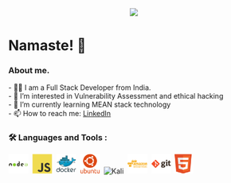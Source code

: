 <div id="header" align="center">
  <img src="https://media.giphy.com/media/M9gbBd9nbDrOTu1Mqx/giphy.gif" width="100"/>
</div>
<h1>
  Namaste! 🙏
<!--   <img src="https://tenor.com/view/namaste-gif-25167513" width="30px"/> -->
</h1>
<h3>About me.</h3>
- 👨‍💻 I am a Full Stack Developer from India.<br>
- 👀 I’m interested in Vulnerability Assessment and ethical hacking<br>
- 🌱 I’m currently learning MEAN stack technology<br>
- 📫 How to reach me: <a href=https://github.com/Aalok-Kesarkar>LinkedIn</a>

### :hammer_and_wrench: Languages and Tools :
<div>
  <img src="https://github.com/devicons/devicon/blob/master/icons/nodejs/nodejs-original-wordmark.svg" title="NodeJS" alt="NodeJS" width="40" height="40"/>&nbsp;
  <img src="https://github.com/devicons/devicon/blob/master/icons/javascript/javascript-original.svg" title="JavaScript" alt="JavaScript" width="40" height="40"/>&nbsp;
  <img src="https://github.com/devicons/devicon/blob/master/icons/docker/docker-original-wordmark.svg" title="Docker" alt="Docker" width="40" height="40"/>&nbsp;
  <img src="https://github.com/devicons/devicon/blob/master/icons/ubuntu/ubuntu-plain-wordmark.svg" title="Ubuntu" alt="Ubuntu" width="40" height="40"/>&nbsp;
  <img src="https://upload.wikimedia.org/wikipedia/commons/4/4b/Kali_Linux_2.0_wordmark.svg" title="Kali" alt="Kali" width="40" height="40"/>&nbsp;
  <img src="https://github.com/devicons/devicon/blob/master/icons/amazonwebservices/amazonwebservices-plain-wordmark.svg" title="AWS" alt="AWS" width="40" height="40"/>&nbsp;
  <img src="https://github.com/devicons/devicon/blob/master/icons/git/git-original-wordmark.svg" title="Git" **alt="Git" width="40" height="40"/>
  <img src="https://github.com/devicons/devicon/blob/master/icons/html5/html5-original.svg" title="HTML5" alt="HTML" width="40" height="40"/>&nbsp;
</div>
